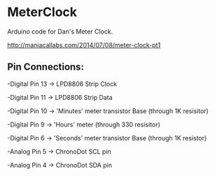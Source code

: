MeterClock
==========

Arduino code for Dan's Meter Clock.

http://maniacallabs.com/2014/07/08/meter-clock-pt1

Pin Connections:
----------------
-Digital Pin 13 -> LPD8806 Strip Clock

-Digital Pin 11 -> LPD8806 Strip Data

-Digital Pin 10 -> 'Minutes' meter transistor Base (through 1K resisitor)

-Digital Pin 9 -> 'Hours' meter (through 330 resisitor)

-Digital Pin 6 -> 'Seconds' meter transistor Base (through 1K resistor)

-Analog Pin 5 -> ChronoDot SCL pin

-Analog Pin 4 -> ChronoDot SDA pin

